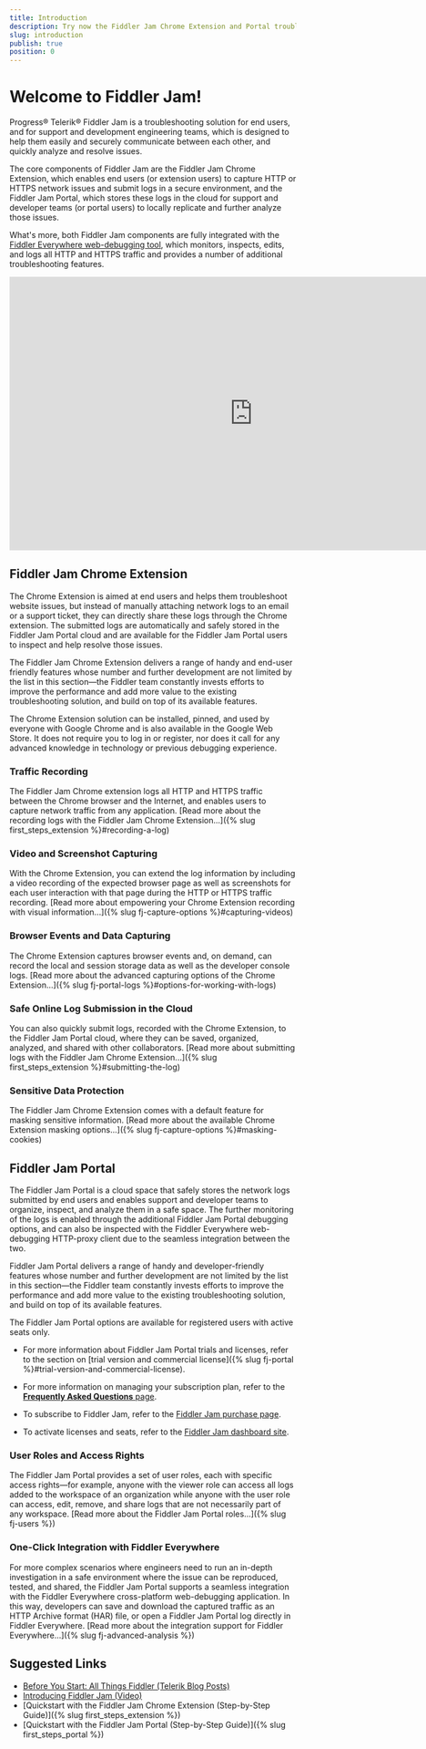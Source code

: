 ```yaml
---
title: Introduction
description: Try now the Fiddler Jam Chrome Extension and Portal troubleshooting solutions for capturing, recording, and collaboration on HTTP and HTTPS browser issues.
slug: introduction
publish: true
position: 0
---
```


# Welcome to Fiddler Jam!

Progress® Telerik® Fiddler Jam is a troubleshooting solution for end users, and for support and development engineering teams, which is designed to help them easily and securely communicate between each other, and quickly analyze and resolve issues.

The core components of Fiddler Jam are the Fiddler Jam Chrome Extension, which enables end users (or extension users) to capture HTTP or HTTPS network issues and submit logs in a secure environment, and the Fiddler Jam Portal, which stores these logs in the cloud for support and developer teams (or portal users) to locally replicate and further analyze those issues.

What's more, both Fiddler Jam components are fully integrated with the [Fiddler Everywhere web-debugging tool](https://docs.telerik.com/fiddler-everywhere/introduction), which monitors, inspects, edits, and logs all HTTP and HTTPS traffic and provides a number of additional troubleshooting features.

<iframe width="853" height="480" text-align="center" src="https://www.youtube.com/embed/l0x1eGW2AUY" title="Fiddler Jam Intro on YouTube" frameborder="0" allow="accelerometer; autoplay; clipboard-write; encrypted-media; gyroscope; picture-in-picture" allowfullscreen></iframe>

## Fiddler Jam Chrome Extension

The Chrome Extension is aimed at end users and helps them troubleshoot website issues, but instead of manually attaching network logs to an email or a support ticket, they can directly share these logs through the Chrome extension. The submitted logs are automatically and safely stored in the Fiddler Jam Portal cloud and are available for the Fiddler Jam Portal users to inspect and help resolve those issues.

The Fiddler Jam Chrome Extension delivers a range of handy and end-user friendly features whose number and further development are not limited by the list in this section&mdash;the Fiddler team constantly invests efforts to improve the performance and add more value to the existing troubleshooting solution, and build on top of its available features.

The Chrome Extension solution can be installed, pinned, and used by everyone with Google Chrome and is also available in the Google Web Store. It does not require you to log in or register, nor does it call for any advanced knowledge in technology or previous debugging experience.

### Traffic Recording

The Fiddler Jam Chrome extension logs all HTTP and HTTPS traffic between the Chrome browser and the Internet, and enables users to capture network traffic from any application. [Read more about the recording logs with the Fiddler Jam Chrome Extension...]({% slug first_steps_extension %}#recording-a-log)

### Video and Screenshot Capturing

With the Chrome Extension, you can extend the log information by including a video recording of the expected browser page as well as screenshots for each user interaction with that page during the HTTP or HTTPS traffic recording. [Read more about empowering your Chrome Extension recording with visual information...]({% slug fj-capture-options %}#capturing-videos)

### Browser Events and Data Capturing

The Chrome Extension captures browser events and, on demand, can record the local and session storage data as well as the developer console logs. [Read more about the advanced capturing options of the Chrome Extension...]({% slug fj-portal-logs %}#options-for-working-with-logs)

### Safe Online Log Submission in the Cloud

You can also quickly submit logs, recorded with the Chrome Extension, to the Fiddler Jam Portal cloud, where they can be saved, organized, analyzed, and shared with other collaborators. [Read more about submitting logs with the Fiddler Jam Chrome Extension...]({% slug first_steps_extension %}#submitting-the-log)

### Sensitive Data Protection

The Fiddler Jam Chrome Extension comes with a default feature for masking sensitive information. [Read more about the available Chrome Extension masking options...]({% slug fj-capture-options %}#masking-cookies)

## Fiddler Jam Portal

The Fiddler Jam Portal is a cloud space that safely stores the network logs submitted by end users and enables support and developer teams to organize, inspect, and analyze them in a safe space. The further monitoring of the logs is enabled through the additional Fiddler Jam Portal debugging options, and can also be inspected with the Fiddler Everywhere web-debugging HTTP-proxy client due to the seamless integration between the two.

Fiddler Jam Portal delivers a range of handy and developer-friendly features whose number and further development are not limited by the list in this section&mdash;the Fiddler team constantly invests efforts to improve the performance and add more value to the existing troubleshooting solution, and build on top of its available features.

The Fiddler Jam Portal options are available for registered users with active seats only.

* For more information about Fiddler Jam Portal trials and licenses, refer to the section on [trial version and commercial license]({% slug fj-portal %}#trial-version-and-commercial-license).

* For more information on managing your subscription plan, refer to the [**Frequently Asked Questions** page](https://www.telerik.com/fiddler-jam/faq).  

* To subscribe to Fiddler Jam, refer to the [Fiddler Jam purchase page](https://www.telerik.com/purchase/fiddler-jam).

* To activate licenses and seats, refer to the [Fiddler Jam dashboard site](https://dashboard.getfiddler.com).

### User Roles and Access Rights

The Fiddler Jam Portal provides a set of user roles, each with specific access rights&mdash;for example, anyone with the viewer role can access all logs added to the workspace of an organization while anyone with the user role can access, edit, remove, and share logs that are not necessarily part of any workspace. [Read more about the Fiddler Jam Portal roles...]({% slug fj-users %})  

### One-Click Integration with Fiddler Everywhere

For more complex scenarios where engineers need to run an in-depth investigation in a safe environment where the issue can be reproduced, tested, and shared, the Fiddler Jam Portal supports a seamless integration with the Fiddler Everywhere cross-platform web-debugging application. In this way, developers can save and download the captured traffic as an HTTP Archive format (HAR) file, or open a Fiddler Jam Portal log directly in Fiddler Everywhere. [Read more about the integration support for Fiddler Everywhere...]({% slug fj-advanced-analysis %})

## Suggested Links

* [Before You Start: All Things Fiddler (Telerik Blog Posts)](https://www.telerik.com/blogs/fiddler)
* [Introducing Fiddler Jam (Video)](https://www.youtube.com/watch?v=l0x1eGW2AUY)
* [Quickstart with the Fiddler Jam Chrome Extension (Step-by-Step Guide)]({% slug first_steps_extension %})
* [Quickstart with the Fiddler Jam Portal (Step-by-Step Guide)]({% slug first_steps_portal %})
